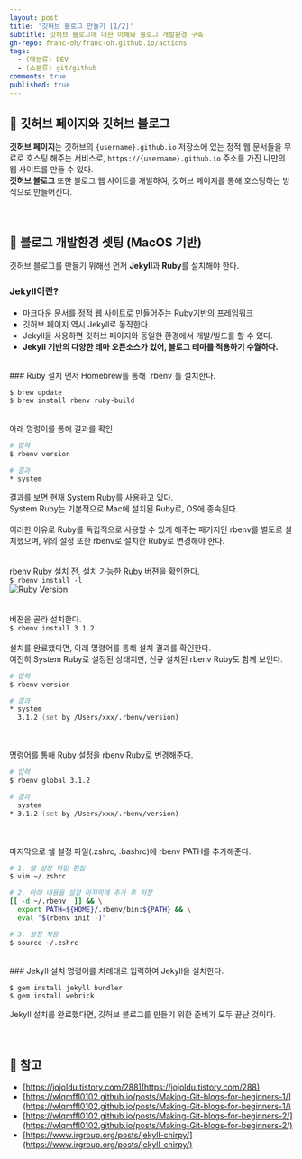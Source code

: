 ```yaml
---
layout: post
title: '깃허브 블로그 만들기 [1/2]'
subtitle: 깃허브 블로그에 대한 이해와 블로그 개발환경 구축
gh-repo: franc-oh/franc-oh.github.io/actions
tags:
  - (대분류) DEV
  - (소분류) git/github
comments: true
published: true
---
```



## 📖 깃허브 페이지와 깃허브 블로그
**깃허브 페이지**는 깃허브의 `{username}.github.io` 저장소에 있는 정적 웹 문서들을 무료로 호스팅 해주는 서비스로,
`https://{username}.github.io` 주소를 가진 나만의 웹 사이트를 만들 수 있다. 
<br>
**깃허브 블로그** 또한 블로그 웹 사이트를 개발하여, 깃허브 페이지를 통해 호스팅하는 방식으로 만들어진다.
<br><br><br>
## 📖 블로그 개발환경 셋팅 (MacOS 기반)
깃허브 블로그를 만들기 위해선 먼저 **Jekyll**과 **Ruby**를 설치해야 한다.
### Jekyll이란?
- 마크다운 문서를 정적 웹 사이트로 만들어주는 Ruby기반의 프레임워크
- 깃허브 페이지 역시 Jekyll로 동작한다.
- Jekyll을 사용하면 깃허브 페이지와 동일한 환경에서 개발/빌드를 할 수 있다.
- **Jekyll 기반의 다양한 테마 오픈소스가 있어, 블로그 테마를 적용하기 수월하다.**

<br>
### Ruby 설치
먼저 Homebrew를 통해 `rbenv`를 설치한다.

```zsh
$ brew update
$ brew install rbenv ruby-build
```
<br>
아래 명령어를 통해 결과를 확인

```zsh
# 입력
$ rbenv version

# 결과
* system
```
결과를 보면 현재 System Ruby를 사용하고 있다.
<br>
System Ruby는 기본적으로 Mac에 설치된 Ruby로, OS에 종속된다.
<br><br>
이러한 이유로 Ruby를 독립적으로 사용할 수 있게 해주는 패키지인 rbenv를 별도로 설치했으며, 
위의 설정 또한 rbenv로 설치한 Ruby로 변경해야 한다.
<br><br><br>
rbenv Ruby 설치 전, 설치 가능한 Ruby 버젼을 확인한다.
<br>
`$ rbenv install -l`
<br>
![Ruby Version](https://drive.google.com/file/d/16HeyrAxkUDri1qq77GKVaJZYZMDiWh6H/view?usp=drivesdk)
<br><br><br>
버젼을 골라 설치한다.
<br>
`$ rbenv install 3.1.2`
<br><br>
설치를 완료했다면, 아래 명령어를 통해 설치 결과를 확인한다.
<br>
여전히 System Ruby로 설정된 상태지만, 신규 설치된 rbenv Ruby도 함께 보인다.

```zsh
# 입력
$ rbenv version

# 결과
* system
  3.1.2 (set by /Users/xxx/.rbenv/version)
```
<br><br>
명령어를 통해 Ruby 설정을 rbenv Ruby로 변경해준다.

```zsh
# 입력
$ rbenv global 3.1.2

# 결과
  system
* 3.1.2 (set by /Users/xxx/.rbenv/version)
```
<br><br>
마지막으로 쉘 설정 파일(.zshrc, .bashrc)에 rbenv PATH를 추가해준다.

```zsh
# 1. 쉘 설정 파일 편집
$ vim ~/.zshrc

# 2. 아래 내용을 설정 마지막에 추가 후 저장
[[ -d ~/.rbenv  ]] && \
  export PATH=${HOME}/.rbenv/bin:${PATH} && \
  eval "$(rbenv init -)"

# 3. 설정 적용
$ source ~/.zshrc
```
<br>
### Jekyll 설치
명령어를 차례대로 입력하여 Jekyll을 설치한다.

```zsh
$ gem install jekyll bundler 
$ gem install webrick
```
Jekyll 설치를 완료했다면, 깃허브 블로그를 만들기 위한 준비가 모두 끝난 것이다.
<br><br><br>
## 🔎 참고
- [https://jojoldu.tistory.com/288](https://jojoldu.tistory.com/288)
- [https://wlqmffl0102.github.io/posts/Making-Git-blogs-for-beginners-1/](https://wlqmffl0102.github.io/posts/Making-Git-blogs-for-beginners-1/)
- [https://wlqmffl0102.github.io/posts/Making-Git-blogs-for-beginners-2/](https://wlqmffl0102.github.io/posts/Making-Git-blogs-for-beginners-2/)
- [https://www.irgroup.org/posts/jekyll-chirpy/](https://www.irgroup.org/posts/jekyll-chirpy/)
<br><br><br>

